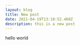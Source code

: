 ```yaml
---
layout: blog
title: New post
date: 2021-04-19T13:10:52.460Z
description: this is a new post
---
```

hello world